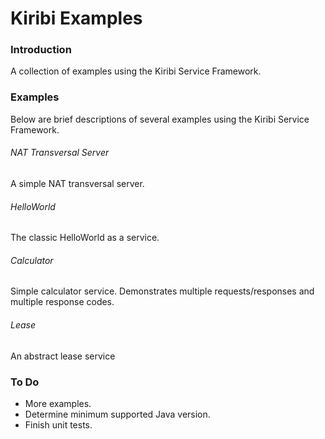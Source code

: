 # Kiribi Examples
### Introduction
A collection of examples using the Kiribi Service Framework.

### Examples
Below are brief descriptions of several examples using the Kiribi Service Framework.

###### NAT Transversal Server
A simple NAT transversal server. 

###### HelloWorld
The classic HelloWorld as a service.

###### Calculator
Simple calculator service. Demonstrates multiple requests/responses and multiple response codes.

###### Lease
An abstract lease service

### To Do
* More examples.
* Determine minimum supported Java version.
* Finish unit tests.

